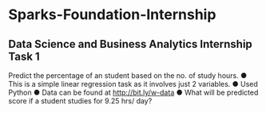 # Sparks-Foundation-Internship
Data Science and Business Analytics Internship
Task 1
----------------------------------------------------------------------
Predict the percentage of an student based on the no. of study hours.
● This is a simple linear regression task as it involves just 2 variables.
● Used Python
● Data can be found at http://bit.ly/w-data
● What will be predicted score if a student studies for 9.25 hrs/ day?
